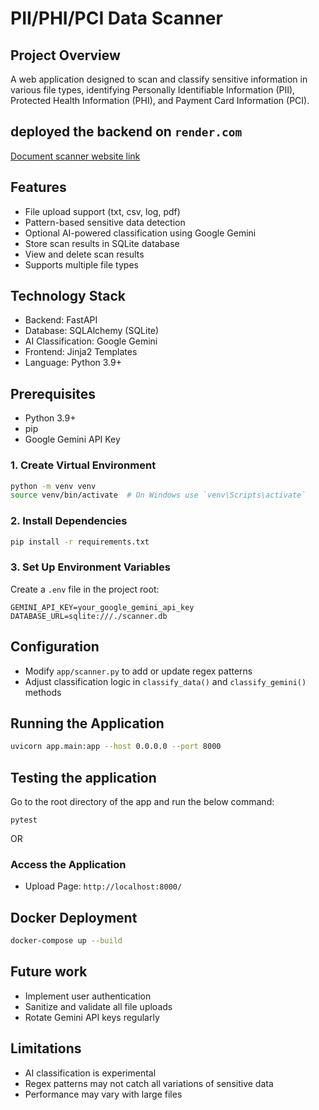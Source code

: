 # PII/PHI/PCI Data Scanner

## Project Overview
A web application designed to scan and classify sensitive information in various file types, identifying Personally Identifiable Information (PII), Protected Health Information (PHI), and Payment Card Information (PCI).

## deployed the backend on `render.com`
<a href='https://document-scanner-p889.onrender.com/'>Document scanner website link</a>

## Features
- File upload support (txt, csv, log, pdf)
- Pattern-based sensitive data detection
- Optional AI-powered classification using Google Gemini
- Store scan results in SQLite database
- View and delete scan results
- Supports multiple file types

## Technology Stack
- Backend: FastAPI
- Database: SQLAlchemy (SQLite)
- AI Classification: Google Gemini
- Frontend: Jinja2 Templates
- Language: Python 3.9+

## Prerequisites
- Python 3.9+
- pip
- Google Gemini API Key


### 1. Create Virtual Environment
```bash
python -m venv venv
source venv/bin/activate  # On Windows use `venv\Scripts\activate`
```

### 2. Install Dependencies
```bash
pip install -r requirements.txt
```

### 3. Set Up Environment Variables
Create a `.env` file in the project root:
```
GEMINI_API_KEY=your_google_gemini_api_key
DATABASE_URL=sqlite:///./scanner.db
```

## Configuration
- Modify `app/scanner.py` to add or update regex patterns
- Adjust classification logic in `classify_data()` and `classify_gemini()` methods

## Running the Application
```bash
uvicorn app.main:app --host 0.0.0.0 --port 8000
```
## Testing the application
Go to the root directory of the app and run the below command:
```
pytest
```
OR

### Access the Application
- Upload Page: `http://localhost:8000/`

## Docker Deployment
```bash
docker-compose up --build
```

## Future work
- Implement user authentication
- Sanitize and validate all file uploads
- Rotate Gemini API keys regularly

## Limitations
- AI classification is experimental
- Regex patterns may not catch all variations of sensitive data
- Performance may vary with large files
